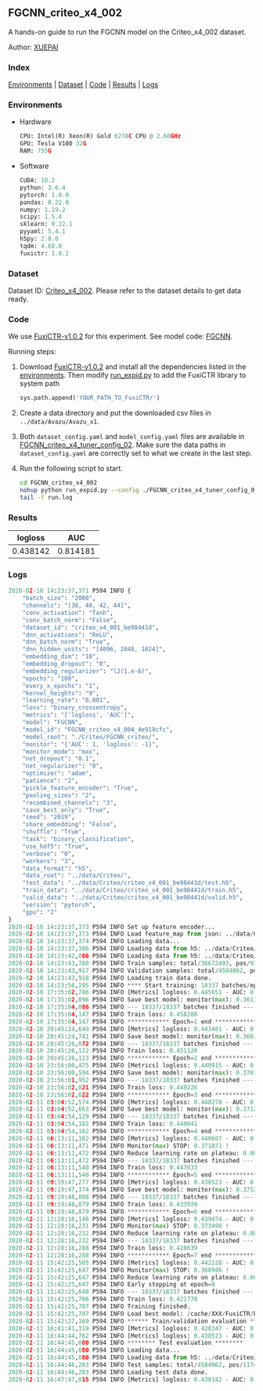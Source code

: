 ## FGCNN_criteo_x4_002

A hands-on guide to run the FGCNN model on the Criteo_x4_002 dataset.

Author: [XUEPAI](https://github.com/xue-pai)

### Index
[Environments](#Environments) | [Dataset](#Dataset) | [Code](#Code) | [Results](#Results) | [Logs](#Logs)

### Environments
+ Hardware

  ```python
  CPU: Intel(R) Xeon(R) Gold 6278C CPU @ 2.60GHz
  GPU: Tesla V100 32G
  RAM: 755G

  ```

+ Software

  ```python
  CUDA: 10.2
  python: 3.6.4
  pytorch: 1.0.0
  pandas: 0.22.0
  numpy: 1.19.2
  scipy: 1.5.4
  sklearn: 0.22.1
  pyyaml: 5.4.1
  h5py: 2.8.0
  tqdm: 4.60.0
  fuxictr: 1.0.2
  ```

### Dataset
Dataset ID: [Criteo_x4_002](https://github.com/openbenchmark/BARS/blob/master/ctr_prediction/datasets/Criteo/README.md#Criteo_x4_002). Please refer to the dataset details to get data ready.

### Code

We use [FuxiCTR-v1.0.2](fuxictr_url) for this experiment. See model code: [FGCNN](https://github.com/xue-pai/FuxiCTR/blob/v1.0.2/fuxictr/pytorch/models/FGCNN.py).

Running steps:

1. Download [FuxiCTR-v1.0.2](fuxictr_url) and install all the dependencies listed in the [environments](#environments). Then modify [run_expid.py](./run_expid.py#L5) to add the FuxiCTR library to system path
    
    ```python
    sys.path.append('YOUR_PATH_TO_FuxiCTR/')
    ```

2. Create a data directory and put the downloaded csv files in `../data/Avazu/Avazu_x1`.

3. Both `dataset_config.yaml` and `model_config.yaml` files are available in [FGCNN_criteo_x4_tuner_config_02](./FGCNN_criteo_x4_tuner_config_02). Make sure the data paths in `dataset_config.yaml` are correctly set to what we create in the last step.

4. Run the following script to start.

    ```bash
    cd FGCNN_criteo_x4_002
    nohup python run_expid.py --config ./FGCNN_criteo_x4_tuner_config_02 --expid FGCNN_criteo_x4_004_50ff06b8 --gpu 0 > run.log &
    tail -f run.log
    ```

### Results

| logloss | AUC  |
|:--------------------:|:--------------------:|
| 0.438142 | 0.814181  |


### Logs
```python
2020-02-10 14:23:37,371 P594 INFO {
    "batch_size": "2000",
    "channels": "[38, 40, 42, 44]",
    "conv_activation": "Tanh",
    "conv_batch_norm": "False",
    "dataset_id": "criteo_x4_001_be98441d",
    "dnn_activations": "ReLU",
    "dnn_batch_norm": "True",
    "dnn_hidden_units": "[4096, 2048, 1024]",
    "embedding_dim": "10",
    "embedding_dropout": "0",
    "embedding_regularizer": "l2(1.e-6)",
    "epochs": "100",
    "every_x_epochs": "1",
    "kernel_heights": "9",
    "learning_rate": "0.001",
    "loss": "binary_crossentropy",
    "metrics": "['logloss', 'AUC']",
    "model": "FGCNN",
    "model_id": "FGCNN_criteo_x4_004_4e919cfc",
    "model_root": "./Criteo/FGCNN_criteo/",
    "monitor": "{'AUC': 1, 'logloss': -1}",
    "monitor_mode": "max",
    "net_dropout": "0.1",
    "net_regularizer": "0",
    "optimizer": "adam",
    "patience": "2",
    "pickle_feature_encoder": "True",
    "pooling_sizes": "2",
    "recombined_channels": "3",
    "save_best_only": "True",
    "seed": "2019",
    "share_embedding": "False",
    "shuffle": "True",
    "task": "binary_classification",
    "use_hdf5": "True",
    "verbose": "0",
    "workers": "3",
    "data_format": "h5",
    "data_root": "../data/Criteo/",
    "test_data": "../data/Criteo/criteo_x4_001_be98441d/test.h5",
    "train_data": "../data/Criteo/criteo_x4_001_be98441d/train.h5",
    "valid_data": "../data/Criteo/criteo_x4_001_be98441d/valid.h5",
    "version": "pytorch",
    "gpu": "2"
}
2020-02-10 14:23:37,373 P594 INFO Set up feature encoder...
2020-02-10 14:23:37,373 P594 INFO Load feature_map from json: ../data/Criteo/criteo_x4_001_be98441d/feature_map.json
2020-02-10 14:23:37,374 P594 INFO Loading data...
2020-02-10 14:23:37,386 P594 INFO Loading data from h5: ../data/Criteo/criteo_x4_001_be98441d/train.h5
2020-02-10 14:23:42,086 P594 INFO Loading data from h5: ../data/Criteo/criteo_x4_001_be98441d/valid.h5
2020-02-10 14:23:43,780 P594 INFO Train samples: total/36672493, pos/9396350, neg/27276143, ratio/25.62%
2020-02-10 14:23:43,917 P594 INFO Validation samples: total/4584062, pos/1174544, neg/3409518, ratio/25.62%
2020-02-10 14:23:43,918 P594 INFO Loading train data done.
2020-02-10 14:23:56,295 P594 INFO **** Start training: 18337 batches/epoch ****
2020-02-10 17:35:02,786 P594 INFO [Metrics] logloss: 0.445651 - AUC: 0.806810
2020-02-10 17:35:02,896 P594 INFO Save best model: monitor(max): 0.361159
2020-02-10 17:35:04,086 P594 INFO --- 18337/18337 batches finished ---
2020-02-10 17:35:04,147 P594 INFO Train loss: 0.458280
2020-02-10 17:35:04,147 P594 INFO ************ Epoch=1 end ************
2020-02-10 20:45:24,640 P594 INFO [Metrics] logloss: 0.443401 - AUC: 0.809772
2020-02-10 20:45:24,741 P594 INFO Save best model: monitor(max): 0.366371
2020-02-10 20:45:26,072 P594 INFO --- 18337/18337 batches finished ---
2020-02-10 20:45:26,122 P594 INFO Train loss: 0.451120
2020-02-10 20:45:26,123 P594 INFO ************ Epoch=2 end ************
2020-02-10 23:56:00,475 P594 INFO [Metrics] logloss: 0.440915 - AUC: 0.811097
2020-02-10 23:56:00,594 P594 INFO Save best model: monitor(max): 0.370182
2020-02-10 23:56:01,952 P594 INFO --- 18337/18337 batches finished ---
2020-02-10 23:56:02,021 P594 INFO Train loss: 0.449226
2020-02-10 23:56:02,022 P594 INFO ************ Epoch=3 end ************
2020-02-11 03:04:52,574 P594 INFO [Metrics] logloss: 0.440278 - AUC: 0.811545
2020-02-11 03:04:52,663 P594 INFO Save best model: monitor(max): 0.371267
2020-02-11 03:04:54,129 P594 INFO --- 18337/18337 batches finished ---
2020-02-11 03:04:54,182 P594 INFO Train loss: 0.448041
2020-02-11 03:04:54,182 P594 INFO ************ Epoch=4 end ************
2020-02-11 06:13:11,382 P594 INFO [Metrics] logloss: 0.440607 - AUC: 0.811679
2020-02-11 06:13:11,471 P594 INFO Monitor(max) STOP: 0.371071 !
2020-02-11 06:13:11,472 P594 INFO Reduce learning rate on plateau: 0.000100
2020-02-11 06:13:11,472 P594 INFO --- 18337/18337 batches finished ---
2020-02-11 06:13:11,540 P594 INFO Train loss: 0.447033
2020-02-11 06:13:11,540 P594 INFO ************ Epoch=5 end ************
2020-02-11 09:19:47,277 P594 INFO [Metrics] logloss: 0.438523 - AUC: 0.813785
2020-02-11 09:19:47,374 P594 INFO Save best model: monitor(max): 0.375262
2020-02-11 09:19:48,808 P594 INFO --- 18337/18337 batches finished ---
2020-02-11 09:19:48,879 P594 INFO Train loss: 0.433939
2020-02-11 09:19:48,879 P594 INFO ************ Epoch=6 end ************
2020-02-11 12:28:16,146 P594 INFO [Metrics] logloss: 0.439474 - AUC: 0.812964
2020-02-11 12:28:16,231 P594 INFO Monitor(max) STOP: 0.373490 !
2020-02-11 12:28:16,232 P594 INFO Reduce learning rate on plateau: 0.000010
2020-02-11 12:28:16,232 P594 INFO --- 18337/18337 batches finished ---
2020-02-11 12:28:16,288 P594 INFO Train loss: 0.428639
2020-02-11 12:28:16,288 P594 INFO ************ Epoch=7 end ************
2020-02-11 15:42:25,505 P594 INFO [Metrics] logloss: 0.442128 - AUC: 0.811074
2020-02-11 15:42:25,647 P594 INFO Monitor(max) STOP: 0.368946 !
2020-02-11 15:42:25,647 P594 INFO Reduce learning rate on plateau: 0.000001
2020-02-11 15:42:25,647 P594 INFO Early stopping at epoch=8
2020-02-11 15:42:25,648 P594 INFO --- 18337/18337 batches finished ---
2020-02-11 15:42:25,706 P594 INFO Train loss: 0.421770
2020-02-11 15:42:25,707 P594 INFO Training finished.
2020-02-11 15:42:25,707 P594 INFO Load best model: /cache/XXX/FuxiCTR/benchmarks/Criteo/FGCNN_criteo/criteo_x4_001_be98441d/FGCNN_criteo_x4_004_4e919cfc_criteo_x4_001_be98441d_model.ckpt
2020-02-11 15:42:27,169 P594 INFO ****** Train/validation evaluation ******
2020-02-11 16:41:41,319 P594 INFO [Metrics] logloss: 0.420347 - AUC: 0.832032
2020-02-11 16:44:44,762 P594 INFO [Metrics] logloss: 0.438523 - AUC: 0.813785
2020-02-11 16:44:45,080 P594 INFO ******** Test evaluation ********
2020-02-11 16:44:45,080 P594 INFO Loading data...
2020-02-11 16:44:45,080 P594 INFO Loading data from h5: ../data/Criteo/criteo_x4_001_be98441d/test.h5
2020-02-11 16:44:46,283 P594 INFO Test samples: total/4584062, pos/1174544, neg/3409518, ratio/25.62%
2020-02-11 16:44:46,283 P594 INFO Loading test data done.
2020-02-11 16:47:47,015 P594 INFO [Metrics] logloss: 0.438142 - AUC: 0.814181

```
